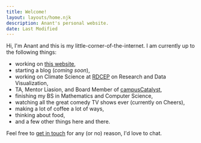 ```yaml
---
title: Welcome!
layout: layouts/home.njk
description: Anant's personal website.
date: Last Modified
---
```



Hi, I'm Anant and this is my little-corner-of-the-internet. I am currently up to the following things:
- working on [this website](https://amatai.me),
- starting a blog (_coming soon_),
- working on Climate Science at [RDCEP](https://rdcep.org/) on Research and Data Visualization,
- TA, Mentor Liasion, and Board Member of [campusCatalyst](https://www.campuscatalyst.uchicago.edu/),
- finishing my BS in Mathematics and Computer Science,
- watching all the great comedy TV shows ever (currently on Cheers),
- making a lot of coffee a lot of ways,
- thinking about food,
- and a few other things here and there.

Feel free to [get in touch](/contact) for any (or no) reason, I'd love to chat.
